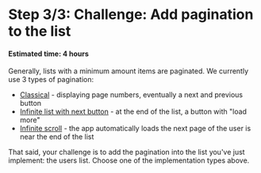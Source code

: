 # Step 3/3: Challenge: Add pagination to the list
#### Estimated time: 4 hours

Generally, lists with a minimum amount items are paginated. We currently use 3 types of pagination:

- [Classical](https://dribbble.com/shots/4144198-Daily-UI-085-Pagination) - displaying page numbers, eventually a next and previous button
- [Infinite list with next button](https://dribbble.com/shots/9331-Load-More-Channels) - at the end of the list, a button with "load more"
- [Infinite scroll](https://dribbble.com/shots/3567980-Infinite-Feed) - the app automatically loads the next page of the user is near the end of the list

That said, your challenge is to add the pagination into the list you've just implement: the users list. Choose one of the implementation types above.
